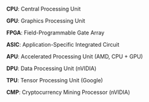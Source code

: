 **CPU**: Central     Processing Unit

**GPU**: Graphics    Processing Unit

**FPGA**: Field-Programmable Gate Array

**ASIC**: Application-Specific Integrated Circuit

**APU**: Accelerated Processing Unit				(AMD, CPU + GPU)

**DPU**: Data        Processing Unit				(nVIDIA)

**TPU**: Tensor      Processing Unit				(Google)

**CMP**: Cryptocurrency Mining Processor			(nVIDIA)
